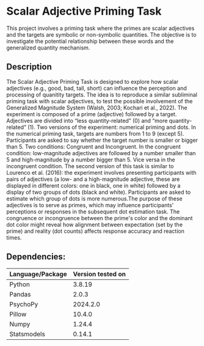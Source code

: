 
# Scalar Adjective Priming Task

This project involves a priming task where the primes are scalar adjectives and the targets are symbolic or non-symbolic quantities. The objective is to investigate the potential relationship between these words and the generalized quantity mechanism.

## Description

The Scalar Adjective Priming Task is designed to explore how scalar adjectives (e.g., good, bad, tall, short) can influence the perception and processing of quanitity targets. The idea is to reproduce a similar subliminal priming task with scalar adjectives, to test the possible involvement of the Generalized Magnitude System (Walsh, 2003; Kochari et al., 2022).
The experiment is composed of a prime (adjective) followed by a target. Adjectives are divided into “less quantity-related” (0) and “more quantity-related” (1). Two versions of the experiment: numerical priming and dots. In the numerical priming task, targets are numbers from 1 to 9 (except 5). Participants are asked to say whether the target number is smaller or bigger than 5. Two conditions: Congruent and Incongruent. In the congruent condition: low-magnitude adjectives are followed by a number smaller than 5 and high-magnitude by a number bigger than 5. Vice versa in the incongruent condition. 
The second version of this task is similar to Lourenco et al. (2016): the experiment involves presenting participants with pairs of adjectives (a low- and a high-magnitude adjective, these are displayed in different colors: one in black, one in white) followed by a display of two groups of dots (black and white). Participants are asked to estimate which group of dots is more numerous.The purpose of these adjectives is to serve as primes, which may influence participants' perceptions or responses in the subsequent dot estimation task. The congruence or incongruence between the prime's color and the dominant dot color might reveal how alignment between expectation (set by the prime) and reality (dot counts) affects response accuracy and reaction times.

## Dependencies:

| Language/Package | Version tested on |
|------------------|-------------------|
| Python           | 3.8.19            |
| Pandas           | 2.0.3             |
| PsychoPy         | 2024.2.0          |
| Pillow           | 10.4.0            |
| Numpy            | 1.24.4            |
| Statsmodels      | 0.14.1            |
